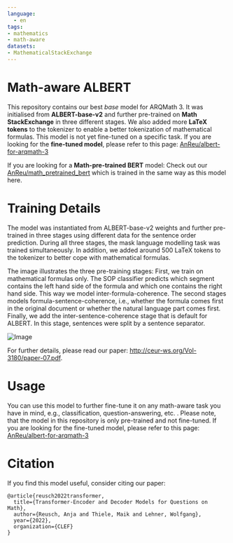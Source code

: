 ```yaml
---
language: 
  - en
tags:
- mathematics
- math-aware
datasets:
- MathematicalStackExchange
---
```


# Math-aware ALBERT

This repository contains our best *base* model for ARQMath 3. It was initialised from **ALBERT-base-v2** and further pre-trained on **Math StackExchange** in three different stages. We also added more **LaTeX tokens** to the tokenizer to enable a better tokenization of mathematical formulas. This model is not yet fine-tuned on a specific task. If you are looking for the **fine-tuned model**, please refer to this page: [AnReu/albert-for-arqmath-3](https://huggingface.co/AnReu/albert-for-arqmath-3)

If you are looking for a **Math-pre-trained BERT** model: Check out our [AnReu/math_pretrained_bert](https://huggingface.co/AnReu/math_pretrained_bert) which is trained in the same way as this model here.

# Training Details

The model was instantiated from ALBERT-base-v2 weights and further pre-trained in three stages using different data for the sentence order prediction. During all three stages, the mask language modelling task was trained simultaneously. In addition, we added around 500 LaTeX tokens to the tokenizer to better cope with mathematical formulas. 

The image illustrates the three pre-training stages: First, we train on mathematical formulas only. The SOP classifier predicts which segment contains the left hand side of the formula and which one contains the right hand side. This way we model inter-formula-coherence. The second stages models formula-sentence-coherence, i.e., whether the formula comes first in the original document or whether the natural language part comes first. Finally, we add the inter-sentence-coherence stage that is default for ALBERT. In this stage, sentences were split by a sentence separator.

![Image](https://huggingface.co/AnReu/math_albert/resolve/main/Screenshot%202022-09-02%20at%2018.06.04.png)

For further details, please read our paper: http://ceur-ws.org/Vol-3180/paper-07.pdf. 



# Usage

You can use this model to further fine-tune it on any math-aware task you have in mind, e.g., classification, question-answering, etc. . Please note, that the model in this repository is only pre-trained and not fine-tuned. If you are looking for the fine-tuned model, please refer to this page: [AnReu/albert-for-arqmath-3](https://huggingface.co/AnReu/albert-for-arqmath-3)


# Citation

If you find this model useful, consider citing our paper:
```
@article{reusch2022transformer,
  title={Transformer-Encoder and Decoder Models for Questions on Math},
  author={Reusch, Anja and Thiele, Maik and Lehner, Wolfgang},
  year={2022},
  organization={CLEF}
}
```
